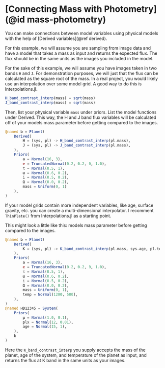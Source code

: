 #  [Connecting Mass with Photometry] (@id mass-photometry)

You can make connections between model variables using physical models with the help of [Derived variables](@ref derived).

For this example, we will assume you are sampling from image data and have a model that takes a mass as input and returns the expected flux. The flux should be in the same units as the images you included in the model.

For the sake of this example, we will assume you have images taken in two bands `H` and `J`. For demonstration purposes, we will just that the flux can be calculated as the square root of the mass. In a real project, you would likely use an interpolation over some model grid. A good way to do this is Interpolations.jl.
```julia
H_band_contrast_interp(mass) = sqrt(mass)
J_band_contrast_interp(mass) = sqrt(mass)
```

Then, list your physical variable `mass` under priors. List the model functions under Derived. This way, the H and J band flux variables will be calculated off of your models mass parameter before getting compared to the images.
```julia
@named b = Planet(
    Derived(
        H = (sys, pl) -> H_band_contrast_interp(pl.mass),
        J = (sys, pl) -> J_band_contrast_interp(pl.mass),
    ),
    Priors(
        a = Normal(16, 3),
        e = TruncatedNormal(0.2, 0.2, 0, 1.0),
        τ = Normal(0.5, 1),
        ω = Normal(0.6, 0.2),
        i = Normal(0.5, 0.2),
        Ω = Normal(0.0, 0.2),
        mass = Uniform(0, 1)
    ),
)
```

If your model grids contain more independent variables, like age, surface gravity, etc. you can create a multi-dimensional interpolator. I recomment `ThinPlate()` from Interpolations.jl as a starting point.

This might look a little like this:
models mass parameter before getting compared to the images.
```julia
@named b = Planet(
    Derived(
        K = (sys, pl) -> K_band_contrast_interp(pl.mass, sys.age, pl.temp),
    ),
    Priors(
        a = Normal(16, 3),
        e = TruncatedNormal(0.2, 0.2, 0, 1.0),
        τ = Normal(0.5, 1),
        ω = Normal(0.6, 0.2),
        i = Normal(0.5, 0.2),
        Ω = Normal(0.0, 0.2),
        mass = Uniform(0, 1),
        temp = Normal(1200, 500),
    ),
)
@named HD12345 = System(
    Priors(
        μ = Normal(1.0, 0.1),
        plx = Normal(12, 0.01),
        age = Normal(15, 1),
    ),
    b
)
```
Here the `K_band_contrast_interp` you supply accepts the mass of the planet, age of the system, and temperature of the planet as input, and returns the flux at K band in the same units as your images.